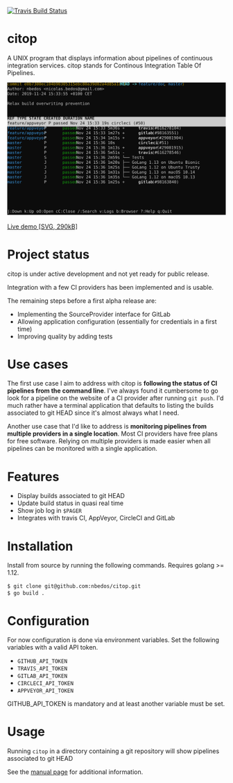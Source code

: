 [![Travis Build Status](https://travis-ci.org/nbedos/citop.svg?branch=master)](https://travis-ci.org/nbedos/citop/builds)

# citop
A UNIX program that displays information about pipelines of continuous
integration services. citop stands for Continous Integration Table Of Pipelines.

![User Interface](citop.svg)

[Live demo \[SVG, 290kB\]](https://nbedos.github.io/citop/demo.svg)


# Project status
citop is under active development and not yet ready for public release.

Integration with a few CI providers has been implemented and is usable.

The remaining steps before a first alpha release are:
* Implementing the SourceProvider interface for GitLab
* Allowing application configuration (essentially for credentials in a first time)
* Improving quality by adding tests
 
# Use cases
The first use case I aim to address with citop is **following the status of CI pipelines
from the command line**. I've always found it cumbersome to go look for a pipeline on the website
of a CI provider after running `git push`. I'd much rather have a terminal application that defaults
to listing the builds associated to git HEAD since it's almost always what I need.

Another use case that I'd like to address is **monitoring pipelines from multiple providers in a
single location**. Most CI providers have free plans for free software. Relying on multiple providers
is made easier when all pipelines can be monitored with a single application.      

# Features
* Display builds associated to git HEAD
* Update build status in quasi real time
* Show job log in `$PAGER`
* Integrates with travis CI, AppVeyor, CircleCI and GitLab 

# Installation
Install from source by running the following commands. Requires golang >= 1.12.
```shell
$ git clone git@github.com:nbedos/citop.git
$ go build .
``` 

# Configuration
For now configuration is done via environment variables. Set the following variables with
a valid API token.

* `GITHUB_API_TOKEN`
* `TRAVIS_API_TOKEN`
* `GITLAB_API_TOKEN`
* `CIRCLECI_API_TOKEN`
* `APPVEYOR_API_TOKEN`

GITHUB_API_TOKEN is mandatory and at least another variable must be set.

# Usage
Running `citop` in a directory containing a git repository will show pipelines associated to git HEAD

See the [manual page](./man/citop.md) for additional information.
 

